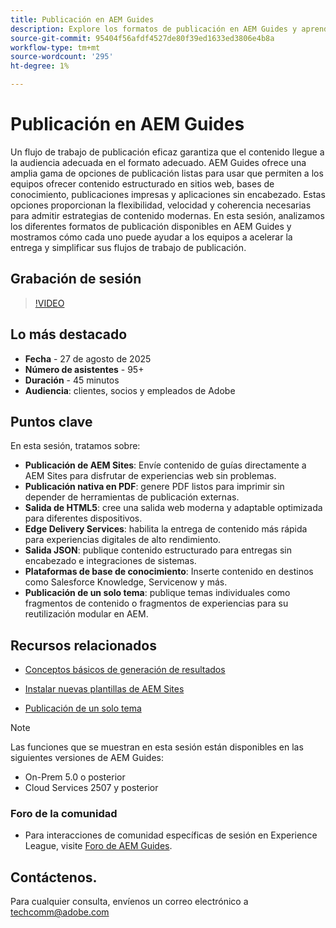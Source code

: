 ```yaml
---
title: Publicación en AEM Guides
description: Explore los formatos de publicación en AEM Guides y aprenda a distribuir contenido en varios canales, incluidos AEM Sites, PDF, HTML5, Edge Delivery Services, JSON y muchos más.
source-git-commit: 95404f56afdf4527de80f39ed1633ed3806e4b8a
workflow-type: tm+mt
source-wordcount: '295'
ht-degree: 1%

---
```


# Publicación en AEM Guides

Un flujo de trabajo de publicación eficaz garantiza que el contenido llegue a la audiencia adecuada en el formato adecuado. AEM Guides ofrece una amplia gama de opciones de publicación listas para usar que permiten a los equipos ofrecer contenido estructurado en sitios web, bases de conocimiento, publicaciones impresas y aplicaciones sin encabezado. Estas opciones proporcionan la flexibilidad, velocidad y coherencia necesarias para admitir estrategias de contenido modernas.
En esta sesión, analizamos los diferentes formatos de publicación disponibles en AEM Guides y mostramos cómo cada uno puede ayudar a los equipos a acelerar la entrega y simplificar sus flujos de trabajo de publicación.


## Grabación de sesión

>[!VIDEO](https://video.tv.adobe.com/v/3472888/?quality=12&learn=on)

## Lo más destacado

- **Fecha** - 27 de agosto de 2025
- **Número de asistentes** - 95+
- **Duración** - 45 minutos
- **Audiencia**: clientes, socios y empleados de Adobe

## Puntos clave

En esta sesión, tratamos sobre:
- **Publicación de AEM Sites**: Envíe contenido de guías directamente a AEM Sites para disfrutar de experiencias web sin problemas.
- **Publicación nativa en PDF**: genere PDF listos para imprimir sin depender de herramientas de publicación externas.
- **Salida de HTML5**: cree una salida web moderna y adaptable optimizada para diferentes dispositivos.
- **Edge Delivery Services**: habilita la entrega de contenido más rápida para experiencias digitales de alto rendimiento.
- **Salida JSON**: publique contenido estructurado para entregas sin encabezado e integraciones de sistemas.
- **Plataformas de base de conocimiento**: Inserte contenido en destinos como Salesforce Knowledge, Servicenow y más.
- **Publicación de un solo tema**: publique temas individuales como fragmentos de contenido o fragmentos de experiencias para su reutilización modular en AEM.


## Recursos relacionados

- [Conceptos básicos de generación de resultados](https://experienceleague.adobe.com/en/docs/experience-manager-guides/using/user-guide/map-management-publishing/output-gen/generate-output)

- [Instalar nuevas plantillas de AEM Sites](https://experienceleague.adobe.com/en/docs/experience-manager-guides/using/knowledge-base/kb-articles/publishing/aem-site-templates/download-install-aem-sites-templates-cs-kb)

- [Publicación de un solo tema](https://experienceleague.adobe.com/en/docs/experience-manager-guides/using/user-guide/map-management-publishing/output-gen/generate-output/single-topic-publishing/publish-content-fragment.html)



>[!NOTE]
>
> Las funciones que se muestran en esta sesión están disponibles en las siguientes versiones de AEM Guides:
> - On-Prem 5.0 o posterior
> - Cloud Services 2507 y posterior


### Foro de la comunidad

- Para interacciones de comunidad específicas de sesión en Experience League, visite [Foro de AEM Guides](https://experienceleaguecommunities.adobe.com/t5/experience-manager-guides/bd-p/xml-documentation-discussions).


## Contáctenos.

Para cualquier consulta, envíenos un correo electrónico a <techcomm@adobe.com>
